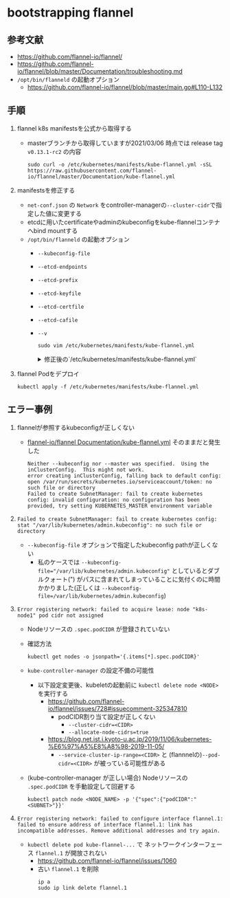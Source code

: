 # bootstrapping flannel

## 参考文献

- https://github.com/flannel-io/flannel/
- https://github.com/flannel-io/flannel/blob/master/Documentation/troubleshooting.md
- `/opt/bin/flanneld` の起動オプション
   - https://github.com/flannel-io/flannel/blob/master/main.go#L110-L132

## 手順

1. flannel k8s manifestsを公式から取得する
   - masterブランチから取得していますが2021/03/06 時点では release tag `v0.13.1-rc2` の内容

      ```
      sudo curl -o /etc/kubernetes/manifests/kube-flannel.yml -sSL https://raw.githubusercontent.com/flannel-io/flannel/master/Documentation/kube-flannel.yml
      ```

2. manifestsを修正する
    - `net-conf.json` の `Network` をcontroller-managerの`--cluster-cidr`で指定した値に変更する
    - etcdに用いたcertificateやadminのkubeconfigをkube-flannelコンテナへbind mountする
    - `/opt/bin/flanneld` の起動オプション
        - `--kubeconfig-file`
        - `--etcd-endpoints`
        - `--etcd-prefix`
        - `--etcd-keyfile`
        - `--etcd-certfile`
        - `--etcd-cafile`
        - `--v`

            ```
            sudo vim /etc/kubernetes/manifests/kube-flannel.yml
            ```
            <details><summary>修正後の`/etc/kubernetes/manifests/kube-flannel.yml`</summary>
               ```
               ---
               apiVersion: policy/v1beta1
               kind: PodSecurityPolicy
               metadata:
                 name: psp.flannel.unprivileged
                 annotations:
                   seccomp.security.alpha.kubernetes.io/allowedProfileNames: docker/default
                   seccomp.security.alpha.kubernetes.io/defaultProfileName: docker/default
                   apparmor.security.beta.kubernetes.io/allowedProfileNames: runtime/default
                   apparmor.security.beta.kubernetes.io/defaultProfileName: runtime/default
               spec:
                 privileged: false
                 volumes:
                 - configMap
                 - secret
                 - emptyDir
                 - hostPath
                 allowedHostPaths:
                 - pathPrefix: "/etc/cni/net.d"
                 - pathPrefix: "/etc/kube-flannel"
                 - pathPrefix: "/run/flannel"
                 readOnlyRootFilesystem: false
                 # Users and groups
                 runAsUser:
                   rule: RunAsAny
                 supplementalGroups:
                   rule: RunAsAny
                 fsGroup:
                   rule: RunAsAny
                 # Privilege Escalation
                 allowPrivilegeEscalation: false
                 defaultAllowPrivilegeEscalation: false
                 # Capabilities
                 allowedCapabilities: ['NET_ADMIN', 'NET_RAW']
                 defaultAddCapabilities: []
                 requiredDropCapabilities: []
                 # Host namespaces
                 hostPID: false
                 hostIPC: false
                 hostNetwork: true
                 hostPorts:
                 - min: 0
                   max: 65535
                 # SELinux
                 seLinux:
                   # SELinux is unused in CaaSP
                   rule: 'RunAsAny'
               ---
               kind: ClusterRole
               apiVersion: rbac.authorization.k8s.io/v1
               metadata:
                 name: flannel
               rules:
               - apiGroups: ['extensions']
                 resources: ['podsecuritypolicies']
                 verbs: ['use']
                 resourceNames: ['psp.flannel.unprivileged']
               - apiGroups:
                 - ""
                 resources:
                 - pods
                 verbs:
                 - get
               - apiGroups:
                 - ""
                 resources:
                 - nodes
                 verbs:
                 - list
                 - watch
               - apiGroups:
                 - ""
                 resources:
                 - nodes/status
                 verbs:
                 - patch
               ---
               kind: ClusterRoleBinding
               apiVersion: rbac.authorization.k8s.io/v1
               metadata:
                 name: flannel
               roleRef:
                 apiGroup: rbac.authorization.k8s.io
                 kind: ClusterRole
                 name: flannel
               subjects:
               - kind: ServiceAccount
                 name: flannel
                 namespace: kube-system
               ---
               apiVersion: v1
               kind: ServiceAccount
               metadata:
                 name: flannel
                 namespace: kube-system
               ---
               kind: ConfigMap
               apiVersion: v1
               metadata:
                 name: kube-flannel-cfg
                 namespace: kube-system
                 labels:
                   tier: node
                   app: flannel
               data:
                 cni-conf.json: |
                   {
                     "name": "cbr0",
                     "cniVersion": "0.3.1",
                     "plugins": [
                       {
                         "type": "flannel",
                         "delegate": {
                           "hairpinMode": true,
                           "isDefaultGateway": true
                         }
                       },
                       {
                         "type": "portmap",
                         "capabilities": {
                           "portMappings": true
                         }
                       }
                     ]
                   }
                 net-conf.json: |
                   {
                     "Network": "10.200.0.0/16",
                     "Backend": {
                       "Type": "vxlan"
                     }
                   }
               ---
               apiVersion: apps/v1
               kind: DaemonSet
               metadata:
                 name: kube-flannel-ds
                 namespace: kube-system
                 labels:
                   tier: node
                   app: flannel
               spec:
                 selector:
                   matchLabels:
                     app: flannel
                 template:
                   metadata:
                     labels:
                       tier: node
                       app: flannel
                   spec:
                     affinity:
                       nodeAffinity:
                         requiredDuringSchedulingIgnoredDuringExecution:
                           nodeSelectorTerms:
                           - matchExpressions:
                             - key: kubernetes.io/os
                               operator: In
                               values:
                               - linux
                     hostNetwork: true
                     priorityClassName: system-node-critical
                     tolerations:
                     - operator: Exists
                       effect: NoSchedule
                     serviceAccountName: flannel
                     initContainers:
                     - name: install-cni
                       image: quay.io/coreos/flannel:v0.13.1-rc2
                       command:
                       - cp
                       args:
                       - -f
                       - /etc/kube-flannel/cni-conf.json
                       - /etc/cni/net.d/10-flannel.conflist
                       volumeMounts:
                       - name: cni
                         mountPath: /etc/cni/net.d
                       - name: flannel-cfg
                         mountPath: /etc/kube-flannel/
                     containers:
                     - name: kube-flannel
                       image: quay.io/coreos/flannel:v0.13.1-rc2
                       command:
                       - cp
                       args:
                       - -f
                       - /etc/kube-flannel/cni-conf.json
                       - /etc/cni/net.d/10-flannel.conflist
                       volumeMounts:
                       - name: cni
                         mountPath: /etc/cni/net.d
                       - name: flannel-cfg
                         mountPath: /etc/kube-flannel/
                     containers:
                     - name: kube-flannel
                       image: quay.io/coreos/flannel:v0.14.0
                       command:
                       - /opt/bin/flanneld
                       args:
                       - --ip-masq
                       - --kube-subnet-mgr
                       - --kubeconfig-file=/var/lib/kubernetes/admin.kubeconfig
                       - --etcd-endpoints=https://192.168.10.50:4001
                       - --etcd-prefix=/coreos.com/network
                       - --etcd-keyfile=/var/lib/kubernetes/kubernetes-key.pem
                       - --etcd-certfile=/var/lib/kubernetes/kubernetes.pem
                       - --etcd-cafile=/var/lib/kubernetes/ca.pem
                       - --v=10
                       resources:
                         requests:
                           cpu: "100m"
                           memory: "50Mi"
                         limits:
                           cpu: "100m"
                           memory: "50Mi"
                       securityContext:
                         privileged: false
                         capabilities:
                           add: ["NET_ADMIN", "NET_RAW"]
                       env:
                       - name: POD_NAME
                         valueFrom:
                           fieldRef:
                             fieldPath: metadata.name
                       - name: POD_NAMESPACE
                         valueFrom:
                           fieldRef:
                             fieldPath: metadata.namespace
                       volumeMounts:
                       - name: run
                         mountPath: /run/flannel
                       - name: flannel-cfg
                         mountPath: /etc/kube-flannel/
                       - name: var-lib-kubernetes-dir
                         mountPath: /var/lib/kubernetes/
                     volumes:
                     - name: run
                       hostPath:
                         path: /run/flannel
                     - name: cni
                       hostPath:
                         path: /etc/cni/net.d
                     - name: var-lib-kubernetes-dir
                       hostPath:
                         path: /var/lib/kubernetes
                     - name: flannel-cfg
                       configMap:
                         name: kube-flannel-cfg
               ```

            </details>


1. flannel Podをデプロイ

   ```
   kubectl apply -f /etc/kubernetes/manifests/kube-flannel.yml
   ```

## エラー事例

1. flannelが参照するkubeconfigが正しくない
    - [flannel-io/flannel Documentation/kube-flannel.yml](https://raw.githubusercontent.com/flannel-io/flannel/master/Documentation/kube-flannel.yml) そのままだと発生した
        ```
        Neither --kubeconfig nor --master was specified.  Using the inClusterConfig.  This might not work.
        error creating inClusterConfig, falling back to default config: open /var/run/secrets/kubernetes.io/serviceaccount/token: no such file or directory
        Failed to create SubnetManager: fail to create kubernetes config: invalid configuration: no configuration has been provided, try setting KUBERNETES_MASTER environment variable
        ```

1. `Failed to create SubnetManager: fail to create kubernetes config: stat "/var/lib/kubernetes/admin.kubeconfig": no such file or directory`
    - `--kubeconfig-file` オプションで指定したkubeconfig pathが正しくない
        - 私のケースでは `--kubeconfig-file="/var/lib/kubernetes/admin.kubeconfig"` としているとダブルクォート(") がパスに含まれてしまっていることに気付くのに時間かかりました(正しくは `--kubeconfig-file=/var/lib/kubernetes/admin.kubeconfig`)

1. `Error registering network: failed to acquire lease: node "k8s-node1" pod cidr not assigned`
    - Nodeリソースの `.spec.podCIDR` が登録されていない
    - 確認方法
        ```
        kubectl get nodes -o jsonpath='{.items[*].spec.podCIDR}'
        ```
    - `kube-controller-manager` の設定不備の可能性
        - 以下設定変更後、kubeletの起動前に `kubectl delete node <NODE>` を実行する
            - https://github.com/flannel-io/flannel/issues/728#issuecomment-325347810
                - podCIDR割り当て設定が正しくない
                    - `--cluster-cidr=<CIDR>`
                    - `--allocate-node-cidrs=true`
            - https://blog.net.ist.i.kyoto-u.ac.jp/2019/11/06/kubernetes-%E6%97%A5%E8%A8%98-2019-11-05/
                - `--service-cluster-ip-range=<CIDR>` と (flannnelの)`--pod-cidr=<CIDR>` が被っている可能性がある

    - (kube-controller-manager が正しい場合) Nodeリソースの `.spec.podCIDR` を手動設定して回避する
        ```
        kubectl patch node <NODE_NAME> -p '{"spec":{"podCIDR":"<SUBNET>"}}'
        ```

1. `Error registering network: failed to configure interface flannel.1: failed to ensure address of interface flannel.1: link has incompatible addresses. Remove additional addresses and try again.`
    - `kubectl delete pod kube-flannel-...` で ネットワークインターフェース `flannel.1` が開放されない
        - https://github.com/flannel-io/flannel/issues/1060
        - 古い `flannel.1` を削除
            ```
            ip a
            sudo ip link delete flannel.1
            ```
